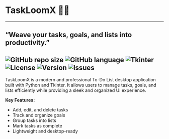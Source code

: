 
# TaskLoomX 🧵✨
---
**“Weave your tasks, goals, and lists into productivity.”**
---
![GitHub repo size](https://img.shields.io/github/repo-size/eshat69/TaskLoomX)
![GitHub language](https://img.shields.io/github/languages/top/eshat69/TaskLoomX)
![Tkinter](https://img.shields.io/badge/Tkinter-GUI-brightgreen?style=flat-square)
![License](https://img.shields.io/badge/License-MIT-yellow?style=flat-square)
![Version](https://img.shields.io/badge/Version-1.0.0-orange?style=flat-square)
![Issues](https://img.shields.io/github/issues/yourusername/TaskLoomX?style=flat-square)
---
<p>
  TaskLoomX is a modern and professional To-Do List desktop application built with Python and Tkinter.  
  It allows users to manage tasks, goals, and lists efficiently while providing a sleek and organized UI experience.  
</p>

**Key Features:**
- Add, edit, and delete tasks
- Track and organize goals
- Group tasks into lists
- Mark tasks as complete
- Lightweight and desktop-ready
